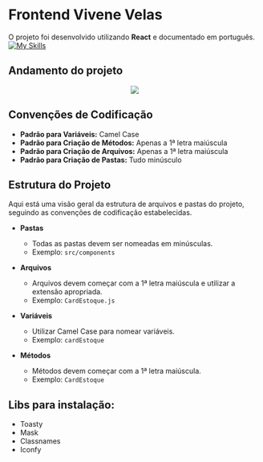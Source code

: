 # Frontend Vivene Velas 

O projeto foi desenvolvido utilizando **React** e documentado em português. <br>
[![My Skills](https://skillicons.dev/icons?i=react)](https://skillicons.dev)

## Andamento do projeto

<p align = "center">
<img src="https://img.shields.io/static/v1?label=STATUS&message=CONCLUÍDO&color=green&style=for-the-badge"/>
</p>

## Convenções de Codificação

- **Padrão para Variáveis:** Camel Case
- **Padrão para Criação de Métodos:** Apenas a 1ª letra maiúscula
- **Padrão para Criação de Arquivos:** Apenas a 1ª letra maiúscula
- **Padrão para Criação de Pastas:** Tudo minúsculo

## Estrutura do Projeto
Aqui está uma visão geral da estrutura de arquivos e pastas do projeto, seguindo as convenções de codificação estabelecidas.

- **Pastas**
  - Todas as pastas devem ser nomeadas em minúsculas.
  - Exemplo: `src/components`

- **Arquivos**
  - Arquivos devem começar com a 1ª letra maiúscula e utilizar a extensão apropriada.
  - Exemplo: `CardEstoque.js`

- **Variáveis**
  - Utilizar Camel Case para nomear variáveis.
  - Exemplo: `cardEstoque`

- **Métodos**
  - Métodos devem começar com a 1ª letra maiúscula.
  - Exemplo: `CardEstoque`

## Libs para instalação:
- Toasty
- Mask
- Classnames  
- Iconfy
